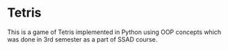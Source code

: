 # Tetris
This is a game of Tetris implemented in Python using OOP concepts which was done in 3rd semester as a part of SSAD course.

